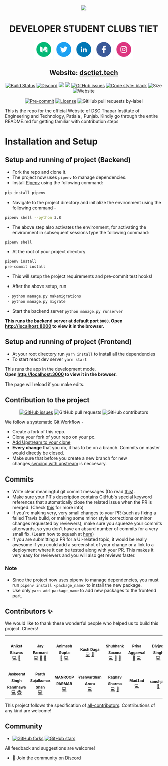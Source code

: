 <div align = "center">

<img height=200px src="./src/assets/dsc_logo.png">

# DEVELOPER STUDENT CLUBS TIET

<a href="https://medium.com/developer-student-clubs-tiet"><img src="https://github.com/aritraroy/social-icons/blob/master/medium-icon.png?raw=true" width="60"></a>
<a href="https://twitter.com/dsctiet"><img src="https://github.com/aritraroy/social-icons/blob/master/twitter-icon.png?raw=true" width="60"></a>
<a href="https://www.linkedin.com/company/developer-student-club-thapar"><img src="https://github.com/aritraroy/social-icons/blob/master/linkedin-icon.png?raw=true" width="60"></a>
<a href="https://facebook.com/dscthapar"><img src="https://github.com/aritraroy/social-icons/blob/master/facebook-icon.png?raw=true" width="60"></a>
<a href="https://instagram.com/dsc.tiet"><img src="https://github.com/aritraroy/social-icons/blob/master/instagram-icon.png?raw=true" width="60"></a>

## Website: [dsctiet.tech](https://dsctiet.tech)

[![Build Status](https://travis-ci.org/developer-student-club-thapar/officialWebsite.svg?branch=master)](https://travis-ci.com/github/developer-student-club-thapar/officialWebsite) [![Discord](https://img.shields.io/discord/743751114851090475.svg?label=&logo=discord&logoColor=ffffff&color=7389D8&labelColor=6A7EC2)](https://discord.gg/Ma9ZAGJ)
[![](https://img.shields.io/badge/python-3.8-blue.svg)](https://www.python.org/download/releases/3.8.0/) 
[![](https://img.shields.io/badge/node-12.19.0-blue.svg)](https://nodejs.org/en/download/releases/12.19.0/)
[![GitHub issues](https://img.shields.io/github/issues/developer-student-club-thapar/officialWebsite?logo=github)](https://github.com/developer-student-club-thapar/officialWebsite/issues)
[![Code style: black](https://img.shields.io/badge/code%20style-black-000000.svg)](https://github.com/psf/black)
![Size](https://github-size-badge.herokuapp.com/developer-student-club-thapar/officialWebsite.svg)
![Website](https://img.shields.io/website?down_color=red&down_message=Error%21&up_message=It%27s%20up%21&url=https%3A%2F%2Fdsctiet.tech%2F)
<!---<a> <img src="https://badgen.net/dependabot/developer-student-club-thapar/officialWebsite?icon=dependabot" alt="Dependabot Badge"></a>-->

[![Pre-commit](https://img.shields.io/badge/pre--commit-enabled-brightgreen?logo=pre-commit&logoColor=white)](https://github.com/developer-student-club-thapar/officialWebsite/blob/master/.pre-commit-config.yaml)
[![License](https://img.shields.io/github/license/developer-student-club-thapar/officialWebsite)](https://github.com/developer-student-club-thapar/officialWebsite/blob/master/LICENSE)
![GitHub pull requests by-label](https://img.shields.io/github/issues-pr/developer-student-club-thapar/officialWebsite/dependencies?label=Dependencies%20Status)
</div>
This is the repo for the official Website of DSC Thapar Institute of Engineering and Technology, Patiala , Punjab.
Kindly go through the entire README.md for getting familiar with contribution steps

# Installation and Setup
## Setup and running of project (Backend)

- Fork the repo and clone it.
- The project now uses `pipenv` to manage dependencies.
- Install [Pipenv](https://pypi.org/project/pipenv/) using the following command:
```bash
pip install pipenv
```
- Navigate to the project directory and initialize the environment using the following command -
```bash
pipenv shell --python 3.8
```
- The above step also activates the environment, for activating the environment in subsequent sessions type the following command:
```bash
pipenv shell
```
- At the root of your project directory <br>

```bash
pipenv install
pre-commit install
```

- This will setup the project requirements and pre-commit test hooks!

- After the above setup, run

```bash
 - python manage.py makemigrations
 - python manage.py migrate
```

- Start the backend server
  `python manage.py runserver`
  
**This runs the backend server at default port `8000`.
  Open [http://localhost:8000](http://localhost:8000) to view it in the browser.**<br />

## Setup and running of project (Frontend)

- At your root directory run `yarn install` to install all the dependencies
- To start react dev server `yarn start`

This runs the app in the development mode.<br />
**Open [http://localhost:3000](http://localhost:3000) to view it in the browser.**

The page will reload if you make edits.<br />

## Contribution to the project


<div align="center">

[![GitHub issues](https://img.shields.io/github/issues/developer-student-club-thapar/officialWebsite?logo=github)](https://github.com/developer-student-club-thapar/officialWebsite/issues) ![GitHub pull requests](https://img.shields.io/github/issues-pr-raw/developer-student-club-thapar/officialWebsite?logo=git&logoColor=white) ![GitHub contributors](https://img.shields.io/github/contributors/developer-student-club-thapar/officialWebsite?logo=github)

</div>
We follow a systematic Git Workflow -

- Create a fork of this repo.
- Clone your fork of your repo on your pc.
- [Add Upstream to your clone](https://help.github.com/en/github/collaborating-with-issues-and-pull-requests/configuring-a-remote-for-a-fork)
- **Every change** that you do, it has to be on a branch. Commits on master would directly be closed.
- Make sure that before you create a new branch for new changes,[syncing with upstream](https://help.github.com/en/github/collaborating-with-issues-and-pull-requests/syncing-a-fork) is neccesary.

## Commits

- Write clear meaningful git commit messages (Do read [this](http://chris.beams.io/posts/git-commit/)).
- Make sure your PR's description contains GitHub's special keyword references that automatically close the related issue when the PR is merged. (Check [this](https://github.com/blog/1506-closing-issues-via-pull-requests) for more info)
- If you're making very, very small changes to your PR (such as fixing a failed Travis build, or making some minor style corrections or minor changes requested by reviewers), make sure you squeeze your commits afterwards, so you don't have an absurd number of commits for a very small fix. (Learn how to squash at [here](https://davidwalsh.name/squash-commits-git))
- If you are submitting a PR for a UI-related topic, it would be really awesome if you could add a screenshot of your change or a link to a deployment where it can be tested along with your PR. This makes it very easy for reviewers and you will also get reviews faster.

### Note

- Since the project now uses pipenv to manage dependencies, you must run `pipenv install <package_name>` to install the new package.
- Use only `yarn add package_name` to add new packages to the frontend part.

## Contributors ✨

We would like to thank these wonderful people who helped us to build this project. Cheers!
<!-- ALL-CONTRIBUTORS-LIST:START - Do not remove or modify this section -->
<!-- prettier-ignore-start -->
<!-- markdownlint-disable -->
<table>
  <tr>
    <td align="center"><a href="https://www.linkedin.com/in/aniket-biswas-59394b191/"><img src="https://avatars2.githubusercontent.com/u/51146347?v=4?s=100" width="100px;" alt=""/><br /><sub><b>Aniket Biswas</b></sub></a><br /><a href="https://github.com/developer-student-club-thapar/officialWebsite/commits?author=aniketbiswas21" title="Code">💻</a> <a href="#design-aniketbiswas21" title="Design">🎨</a></td>
    <td align="center"><a href="https://linkedin.com/in/jsparmani"><img src="https://avatars3.githubusercontent.com/u/41769747?v=4?s=100" width="100px;" alt=""/><br /><sub><b>Jay Parmani</b></sub></a><br /><a href="https://github.com/developer-student-club-thapar/officialWebsite/commits?author=jsparmani" title="Code">💻</a> <a href="#design-jsparmani" title="Design">🎨</a> <a href="#maintenance-jsparmani" title="Maintenance">🚧</a></td>
    <td align="center"><a href="https://sourcerer.io/animesh-007"><img src="https://avatars0.githubusercontent.com/u/53366877?v=4?s=100" width="100px;" alt=""/><br /><sub><b>Animesh Gupta</b></sub></a><br /><a href="https://github.com/developer-student-club-thapar/officialWebsite/commits?author=animesh-007" title="Documentation">📖</a> <a href="https://github.com/developer-student-club-thapar/officialWebsite/commits?author=animesh-007" title="Code">💻</a></td>
    <td align="center"><a href="http://kush-blog.netlify.com"><img src="https://avatars2.githubusercontent.com/u/40840079?v=4?s=100" width="100px;" alt=""/><br /><sub><b>Kush Daga</b></sub></a><br /><a href="https://github.com/developer-student-club-thapar/officialWebsite/commits?author=kush-daga" title="Code">💻</a> <a href="#design-kush-daga" title="Design">🎨</a></td>
    <td align="center"><a href="http://shubhank-saxena.github.io"><img src="https://avatars3.githubusercontent.com/u/29003047?v=4?s=100" width="100px;" alt=""/><br /><sub><b>Shubhank Saxena</b></sub></a><br /><a href="https://github.com/developer-student-club-thapar/officialWebsite/commits?author=shubhank-saxena" title="Code">💻</a> <a href="#design-shubhank-saxena" title="Design">🎨</a> <a href="#maintenance-shubhank-saxena" title="Maintenance">🚧</a></td>
    <td align="center"><a href="https://github.com/Priya2123"><img src="https://avatars3.githubusercontent.com/u/55858346?v=4?s=100" width="100px;" alt=""/><br /><sub><b>Priya Aggarwal</b></sub></a><br /><a href="#design-Priya2123" title="Design">🎨</a> <a href="https://github.com/developer-student-club-thapar/officialWebsite/commits?author=Priya2123" title="Code">💻</a></td>
    <td align="center"><a href="https://github.com/DivjyotSingh"><img src="https://avatars1.githubusercontent.com/u/56316275?v=4?s=100" width="100px;" alt=""/><br /><sub><b>Divjyot Singh</b></sub></a><br /><a href="https://github.com/developer-student-club-thapar/officialWebsite/commits?author=DivjyotSingh" title="Code">💻</a></td>
  </tr>
  <tr>
    <td align="center"><a href="https://novoresume.com/a/jaskee789.1"><img src="https://avatars3.githubusercontent.com/u/38110126?v=4?s=100" width="100px;" alt=""/><br /><sub><b>Jaskeerat Singh Randhawa</b></sub></a><br /><a href="https://github.com/developer-student-club-thapar/officialWebsite/commits?author=jaskeerat789" title="Code">💻</a> <a href="#infra-jaskeerat789" title="Infrastructure (Hosting, Build-Tools, etc)">🚇</a></td>
    <td align="center"><a href="https://www.linkedin.com/in/parth-shah-97911416a/"><img src="https://avatars0.githubusercontent.com/u/43181887?v=4?s=100" width="100px;" alt=""/><br /><sub><b>Parth Sujalkumar Shah</b></sub></a><br /><a href="https://github.com/developer-student-club-thapar/officialWebsite/commits?author=parthsujalshah" title="Code">💻</a></td>
    <td align="center"><a href="https://github.com/bughunter9"><img src="https://avatars1.githubusercontent.com/u/65765070?v=4?s=100" width="100px;" alt=""/><br /><sub><b>MANROOP PARMAR</b></sub></a><br /><a href="https://github.com/developer-student-club-thapar/officialWebsite/commits?author=bughunter9" title="Code">💻</a></td>
    <td align="center"><a href="https://yash22arora.github.io/Portfolio/"><img src="https://avatars.githubusercontent.com/u/72307157?v=4?s=100" width="100px;" alt=""/><br /><sub><b>Yashvardhan Arora</b></sub></a><br /><a href="https://github.com/developer-student-club-thapar/officialWebsite/commits?author=yash22arora" title="Code">💻</a></td>
    <td align="center"><a href="http://www.linkedin.com/in/raghavtinker"><img src="https://avatars.githubusercontent.com/u/71115825?v=4?s=100" width="100px;" alt=""/><br /><sub><b>Raghav Sharma</b></sub></a><br /><a href="https://github.com/developer-student-club-thapar/officialWebsite/commits?author=raghavTinker" title="Code">💻</a> <a href="#maintenance-raghavTinker" title="Maintenance">🚧</a></td>
    <td align="center"><a href="https://github.com/Sahaj-Srivastava24"><img src="https://avatars.githubusercontent.com/u/72143774?v=4?s=100" width="100px;" alt=""/><br /><sub><b>Mad1ad</b></sub></a><br /><a href="https://github.com/developer-student-club-thapar/officialWebsite/commits?author=Sahaj-Srivastava24" title="Code">💻</a></td>
    <td align="center"><a href="https://github.com/sanchjain"><img src="https://avatars.githubusercontent.com/u/54800651?v=4?s=100" width="100px;" alt=""/><br /><sub><b>sanchjain</b></sub></a><br /><a href="#maintenance-sanchjain" title="Maintenance">🚧</a></td>
    <td align="center"><a href="https://www.linkedin.com/in/RupanshiJain"><img src="https://avatars.githubusercontent.com/u/71973975?v=4?s=100" width="100px;" alt=""/><br /><sub><b>Rupanshi Jain</b></sub></a><br /><a href="https://github.com/developer-student-club-thapar/officialWebsite/commits?author=rdotjain" title="Code">💻</a></td>
    <td align="center"><a href="http://blog.saurav-shrivastav.tech"><img src="https://avatars.githubusercontent.com/u/54510448?v=4?s=100" width="100px;" alt=""/><br /><sub><b>Saurav Shrivastav</b></sub></a><br /><a href="https://github.com/developer-student-club-thapar/officialWebsite/commits?author=Saurav-Shrivastav" title="Code">💻</a> <a href="#maintenance-Saurav-Shrivastav" title="Maintenance">🚧</a> <a href="https://github.com/developer-student-club-thapar/officialWebsite/commits?author=Saurav-Shrivastav" title="Documentation">📖</a></td>
  </tr>
</table>

<!-- markdownlint-restore -->
<!-- prettier-ignore-end -->

<!-- ALL-CONTRIBUTORS-LIST:END -->

This project follows the specification of [all-contributors](https://github.com/all-contributors/all-contributors). Contributions of any kind are welcome!

## Community

- [![GitHub forks](https://img.shields.io/github/forks/developer-student-club-thapar/officialWebsite?logo=github)](https://github.com/developer-student-club-thapar/officialWebsite/network) [![GitHub stars](https://img.shields.io/github/stars/developer-student-club-thapar/officialWebsite?logo=github)](https://github.com/developer-student-club-thapar/officialWebsite/stargazers)

All feedback and suggestions are welcome!

- 💬 Join the community on [Discord](https://discord.gg/3C4TESX)
